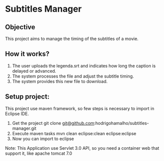 Subtitles Manager
=================

Objective
---------

This project aims to manage the timing of the subtitles of a movie.

How it works?
-------------

1. The user uploads the legenda.srt and indicates how long the caption is
delayed or advanced.
2. The system processes the file and adjust the subtitle timing.
3. The system provides this new file to download.


Setup project:
--------------

This project use maven framework, so few steps is necessary to import in Eclipse IDE.

1. Get the project 
	git clone git@github.com:hodrigohamalho/subtitles-manager.git
2. Execute maven tasks
	mvn clean eclipse:clean eclipse:eclipse
3. Now you can import to eclipse

Note: This Application use Servlet 3.0 API, so you need a container web that support it, like apache tomcat 7.0